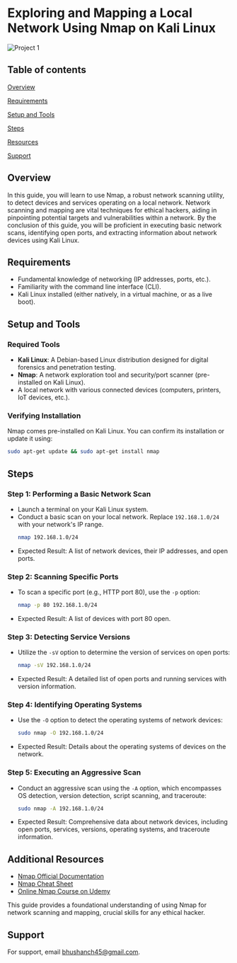 # Exploring and Mapping a Local Network Using Nmap on Kali Linux

![Project 1](https://github.com/bhush-n/Nmap-enumeration/blob/main/Kali-Project.gif)

## Table of contents

[Overview](https://github.com/bhush-n/Nmap-enumeration#overview)

[Requirements](https://github.com/bhush-n/Nmap-enumeration#Requirements)

[Setup and Tools](https://github.com/bhush-n/Nmap-enumeration#setup_and_tools)

[Steps](https://github.com/bhush-n/Nmap-enumeration#steps)

[Resources](https://github.com/bhush-n/Nmap-enumeration#additional_resources)

[Support](https://github.com/bhush-n/Nmap-enumeration#support)

## Overview
In this guide, you will learn to use Nmap, a robust network scanning utility, to detect devices and services operating on a local network. Network scanning and mapping are vital techniques for ethical hackers, aiding in pinpointing potential targets and vulnerabilities within a network. By the conclusion of this guide, you will be proficient in executing basic network scans, identifying open ports, and extracting information about network devices using Kali Linux.

## Requirements
- Fundamental knowledge of networking (IP addresses, ports, etc.).
- Familiarity with the command line interface (CLI).
- Kali Linux installed (either natively, in a virtual machine, or as a live boot).

## Setup and Tools

### Required Tools
- **Kali Linux**: A Debian-based Linux distribution designed for digital forensics and penetration testing.
- **Nmap**: A network exploration tool and security/port scanner (pre-installed on Kali Linux).
- A local network with various connected devices (computers, printers, IoT devices, etc.).

### Verifying Installation
Nmap comes pre-installed on Kali Linux. You can confirm its installation or update it using:
```sh
sudo apt-get update && sudo apt-get install nmap
```
## Steps

### Step 1: Performing a Basic Network Scan
- Launch a terminal on your Kali Linux system.
- Conduct a basic scan on your local network. Replace `192.168.1.0/24` with your network's IP range.
    ```sh
    nmap 192.168.1.0/24
    ```
- Expected Result: A list of network devices, their IP addresses, and open ports.

### Step 2: Scanning Specific Ports
- To scan a specific port (e.g., HTTP port 80), use the `-p` option:
    ```sh
    nmap -p 80 192.168.1.0/24
    ```
- Expected Result: A list of devices with port 80 open.

### Step 3: Detecting Service Versions
- Utilize the `-sV` option to determine the version of services on open ports:
    ```sh
    nmap -sV 192.168.1.0/24
    ```
- Expected Result: A detailed list of open ports and running services with version information.

### Step 4: Identifying Operating Systems
- Use the `-O` option to detect the operating systems of network devices:
    ```sh
    sudo nmap -O 192.168.1.0/24
    ```
- Expected Result: Details about the operating systems of devices on the network.

### Step 5: Executing an Aggressive Scan
- Conduct an aggressive scan using the `-A` option, which encompasses OS detection, version detection, script scanning, and traceroute:
    ```sh
    sudo nmap -A 192.168.1.0/24
    ```
- Expected Result: Comprehensive data about network devices, including open ports, services, versions, operating systems, and traceroute information.

## Additional Resources
- [Nmap Official Documentation](https://nmap.org/docs.html)
- [Nmap Cheat Sheet](https://nmap.org/book/man-briefoptions.html)
- [Online Nmap Course on Udemy](https://www.udemy.com/course/nmap/)

This guide provides a foundational understanding of using Nmap for network scanning and mapping, crucial skills for any ethical hacker.

## Support

For support, email bhushanch45@gmail.com.
